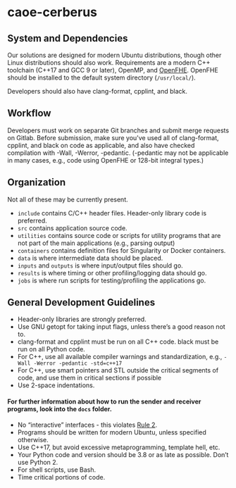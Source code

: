 # caoe-cerberus

## System and Dependencies
Our solutions are designed for modern Ubuntu distributions, though other Linux distributions should also work. Requirements are a modern C++ toolchain (C++17 and GCC 9 or later), OpenMP, and [OpenFHE](https://github.com/openfheorg/openfhe-development). OpenFHE should be installed to the default system directory (`/usr/local/`).

Developers should also have clang-format, cpplint, and black.

## Workflow
Developers must work on separate Git branches and submit merge requests on Gitlab. Before submission, make sure you've used all of clang-format, cpplint, and black on code as applicable, and also have checked compilation with -Wall, -Werror, -pedantic. (-pedantic may not be applicable in many cases, e.g., code using OpenFHE or 128-bit integral types.)

## Organization
Not all of these may be currently present.
- `include` contains C/C++ header files. Header-only library code is preferred.
- `src` contains application source code.
- `utilities` contains source code or scripts for utility programs that are not part of the main applications (e.g., parsing output)
- `containers` contains definition files for Singularity or Docker containers.
- `data` is where intermediate data should be placed.
- `inputs` and `outputs` is where input/output files should go.
- `results` is where timing or other profiling/logging data should go.
- `jobs` is where run scripts for testing/profiling the applications go.

## General Development Guidelines
- Header-only libraries are strongly preferred.
- Use GNU getopt for taking input flags, unless there’s a good reason not to.
- clang-format and cpplint must be run on all C++ code. black must be run on all Python code.
- For C++, use all available compiler warnings and standardization, e.g., `-Wall -Werror -pedantic -std=c++17`
- For C++, use smart pointers and STL outside the critical segments of code, and use them in critical sections if possible
- Use 2-space indentations.

#### For further information about how to run the sender and receiver programs, look into the `docs` folder.
- No “interactive” interfaces - this violates [Rule 2](https://en.wikipedia.org/wiki/Unix_philosophy).
- Programs should be written for modern Ubuntu, unless specified otherwise.
- Use C++17, but avoid excessive metaprogramming, template hell, etc.
- Your Python code and version should be 3.8 or as late as possible. Don’t use Python 2.
- For shell scripts, use Bash.
- Time critical portions of code.
